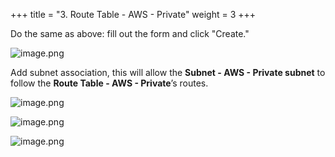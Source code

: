 +++
title = "3. Route Table - AWS - Private"
weight = 3
+++


Do the same as above: fill out the form and click "Create."


![image.png](/images/003-iii-setup-vpc-aws-resources/10-927448-image.png)


Add subnet association, this will allow the **Subnet - AWS - Private subnet** to follow the **Route Table - AWS - Private**’s routes.


![image.png](/images/003-iii-setup-vpc-aws-resources/10-497126-image.png)


![image.png](/images/003-iii-setup-vpc-aws-resources/10-968024-image.png)


![image.png](/images/003-iii-setup-vpc-aws-resources/10-331028-image.png)


